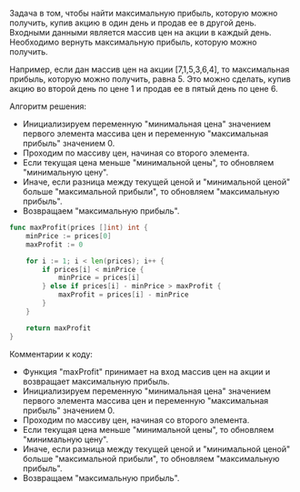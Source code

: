 Задача в том, чтобы найти максимальную прибыль, которую можно получить, купив акцию в один день и продав ее в другой день. Входными данными является массив цен на акции в каждый день. Необходимо вернуть максимальную прибыль, которую можно получить.

Например, если дан массив цен на акции [7,1,5,3,6,4], то максимальная прибыль, которую можно получить, равна 5. Это можно сделать, купив акцию во второй день по цене 1 и продав ее в пятый день по цене 6.

Алгоритм решения:

- Инициализируем переменную "минимальная цена" значением первого элемента массива цен и переменную "максимальная прибыль" значением 0.
- Проходим по массиву цен, начиная со второго элемента.
- Если текущая цена меньше "минимальной цены", то обновляем "минимальную цену".
- Иначе, если разница между текущей ценой и "минимальной ценой" больше "максимальной прибыли", то обновляем "максимальную прибыль".
- Возвращаем "максимальную прибыль".

```go
func maxProfit(prices []int) int {
    minPrice := prices[0]
    maxProfit := 0

    for i := 1; i < len(prices); i++ {
        if prices[i] < minPrice {
            minPrice = prices[i]
        } else if prices[i] - minPrice > maxProfit {
            maxProfit = prices[i] - minPrice
        }
    }

    return maxProfit
}
```

Комментарии к коду:

- Функция "maxProfit" принимает на вход массив цен на акции и возвращает максимальную прибыль.
- Инициализируем переменную "минимальная цена" значением первого элемента массива цен и переменную "максимальная прибыль" значением 0.
- Проходим по массиву цен, начиная со второго элемента.
- Если текущая цена меньше "минимальной цены", то обновляем "минимальную цену".
- Иначе, если разница между текущей ценой и "минимальной ценой" больше "максимальной прибыли", то обновляем "максимальную прибыль".
- Возвращаем "максимальную прибыль".

